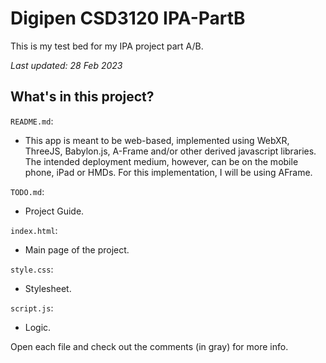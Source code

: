 # Digipen CSD3120 IPA-PartB

This is my test bed for my IPA project part A/B.

_Last updated: 28 Feb 2023_

## What's in this project?

`README.md`: 
- This app is meant to be web-based, implemented using WebXR, ThreeJS, Babylon.js, A-Frame and/or other derived javascript libraries. The intended deployment medium, however, can be on the mobile phone, iPad or HMDs. For this implementation, I will be using AFrame.

`TODO.md`: 
- Project Guide.

`index.html`: 
- Main page of the project.

`style.css`: 
- Stylesheet.

`script.js`: 
- Logic.

Open each file and check out the comments (in gray) for more info.

